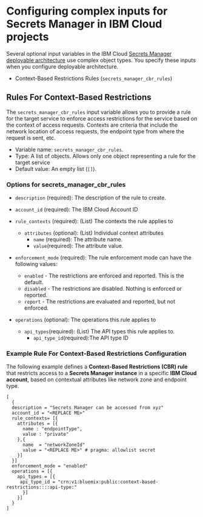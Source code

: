 # Configuring complex inputs for Secrets Manager in IBM Cloud projects

Several optional input variables in the IBM Cloud [Secrets Manager deployable architecture](https://cloud.ibm.com/catalog#deployable_architecture) use complex object types. You specify these inputs when you configure deployable architecture.

* Context-Based Restrictions Rules (`secrets_manager_cbr_rules`)


## Rules For Context-Based Restrictions <a name="secrets_manager_cbr_rules"></a>

The `secrets_manager_cbr_rules` input variable allows you to provide a rule for the target service to enforce access restrictions for the service based on the context of access requests. Contexts are criteria that include the network location of access requests, the endpoint type from where the request is sent, etc.

- Variable name: `secrets_manager_cbr_rules`.
- Type: A list of objects. Allows only one object representing a rule for the target service
- Default value: An empty list (`[]`).

### Options for secrets_manager_cbr_rules

  - `description` (required): The description of the rule to create.
  - `account_id` (required): The IBM Cloud Account ID
  - `rule_contexts` (required): (List) The contexts the rule applies to
      - `attributes` (optional): (List) Individual context attributes
        - `name` (required): The attribute name.
        - `value`(required): The attribute value.

  - `enforcement_mode` (required): The rule enforcement mode can have the following values:
      - `enabled` - The restrictions are enforced and reported. This is the default.
      - `disabled` - The restrictions are disabled. Nothing is enforced or reported.
      - `report` - The restrictions are evaluated and reported, but not enforced.
  - `operations` (optional): The operations this rule applies to
    - `api_types`(required): (List) The API types this rule applies to.
        - `api_type_id`(required):The API type ID


### Example Rule For Context-Based Restrictions Configuration

The following example defines a **Context-Based Restrictions (CBR) rule** that restricts access to a **Secrets Manager instance** in a specific **IBM Cloud account**, based on contextual attributes like network zone and endpoint type.

```hcl
[
  {
  description = "Secrets Manager can be accessed from xyz"
  account_id = "<REPLACE ME>"
  rule_contexts= [{
    attributes = [{
      name : "endpointType",
      value : "private"
    },{
      name  = "networkZoneId"
      value = "<REPLACE ME>" # pragma: allowlist secret
    }]
  }]
  enforcement_mode = "enabled"
  operations = [{
    api_types = [{
     api_type_id = "crn:v1:bluemix:public:context-based-restrictions::::api-type:"
      }]
    }]
  }
]
```

